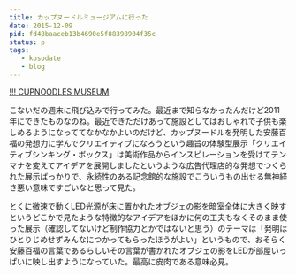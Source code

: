 ```yaml
---
title: カップヌードルミュージアムに行った
date: 2015-12-09
pid: fd48baaceb13b4690e5f88398904f35c
status: p
tags:
   - kosodate
   - blog
---
```


[!!! CUPNOODLES MUSEUM][1]

こないだの週末に飛び込みで行ってみた。最近まで知らなかったんだけど2011年にできたものなのね。最近できただけあって施設としてはおしゃれで子供も楽しめるようになっててなかなかよいのだけど、カップヌードルを発明した安藤百福の発想力に学んでクリエイティブになろうという趣旨の体験型展示「クリエイティブシンキング・ボックス」は美術作品からインスピレーションを受けてテンマナを変えてアイデアを展開しましたというような広告代理店的な発想でつくられた展示ばっかりで、永続性のある記念館的な施設でこういうもの出せる無神経さ悪い意味ですごいなと思って見た。

とくに微速で動くLED光源が床に置かれたオブジェの影を暗室全体に大きく映すというどこかで見たような特徴的なアイデアをほかに何の工夫もなくそのまま使った展示（確認してないけど制作協力とかではないと思う）のテーマは「発明はひとりじめせずみんなにつかってもらったほうがよい」というもので、おそらく安藤百福の言葉であるらしいその言葉が書かれたオブジェの影をLEDが部屋いっぱいに映し出すようになっていた。最高に皮肉である意味必見。

[1]:	http://www.cupnoodles-museum.jp/